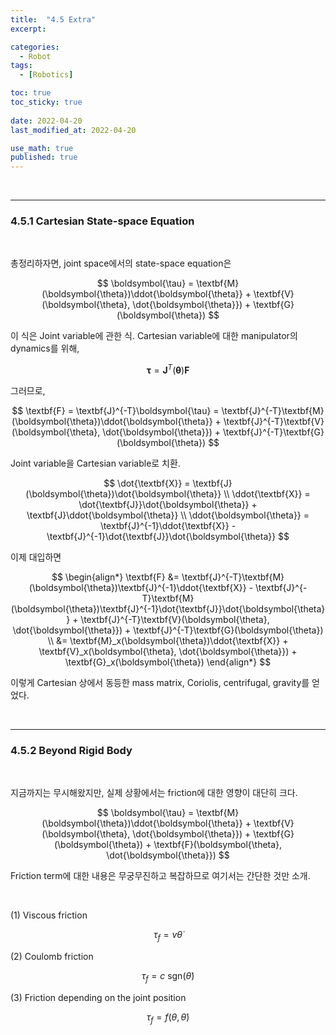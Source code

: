 ```yaml
---
title:  "4.5 Extra"
excerpt: 

categories:
  - Robot
tags:
  - [Robotics]

toc: true
toc_sticky: true
 
date: 2022-04-20
last_modified_at: 2022-04-20

use_math: true
published: true
---
```


<br>

***

### 4.5.1 Cartesian State-space Equation

<br>

총정리하자면, joint space에서의 state-space equation은

$$
\boldsymbol{\tau} = \textbf{M}(\boldsymbol{\theta})\ddot{\boldsymbol{\theta}} + \textbf{V}(\boldsymbol{\theta}, \dot{\boldsymbol{\theta}}) + \textbf{G}(\boldsymbol{\theta})
$$

이 식은 Joint variable에 관한 식. Cartesian variable에 대한 manipulator의 dynamics를 위해,

$$
\boldsymbol{\tau} = \textbf{J}^T(\boldsymbol{\theta}) \textbf{F}
$$

그러므로,

$$
\textbf{F} = \textbf{J}^{-T}\boldsymbol{\tau} = \textbf{J}^{-T}\textbf{M}(\boldsymbol{\theta})\ddot{\boldsymbol{\theta}} + \textbf{J}^{-T}\textbf{V}(\boldsymbol{\theta}, \dot{\boldsymbol{\theta}}) + \textbf{J}^{-T}\textbf{G}(\boldsymbol{\theta})
$$

Joint variable을 Cartesian variable로 치환.

$$
\dot{\textbf{X}} = \textbf{J}(\boldsymbol{\theta})\dot{\boldsymbol{\theta}} \\
\ddot{\textbf{X}} = \dot{\textbf{J}}\dot{\boldsymbol{\theta}} + \textbf{J}\ddot{\boldsymbol{\theta}} \\
\ddot{\boldsymbol{\theta}} = \textbf{J}^{-1}\ddot{\textbf{X}} - \textbf{J}^{-1}\dot{\textbf{J}}\dot{\boldsymbol{\theta}}
$$

이제 대입하면

$$
\begin{align*}
\textbf{F} &= \textbf{J}^{-T}\textbf{M}(\boldsymbol{\theta})\textbf{J}^{-1}\ddot{\textbf{X}} - \textbf{J}^{-T}\textbf{M}(\boldsymbol{\theta})\textbf{J}^{-1}\dot{\textbf{J}}\dot{\boldsymbol{\theta}} + \textbf{J}^{-T}\textbf{V}(\boldsymbol{\theta}, \dot{\boldsymbol{\theta}}) + \textbf{J}^{-T}\textbf{G}(\boldsymbol{\theta}) \\
&= \textbf{M}_x(\boldsymbol{\theta})\ddot{\textbf{X}} + \textbf{V}_x(\boldsymbol{\theta}, \dot{\boldsymbol{\theta}}) + \textbf{G}_x(\boldsymbol{\theta}) 
\end{align*}
$$

이렇게 Cartesian 상에서 동등한 mass matrix, Coriolis, centrifugal, gravity를 얻었다.

<br>

***

### 4.5.2 Beyond Rigid Body

<br>

지금까지는 무시해왔지만, 실제 상황에서는 friction에 대한 영향이 대단히 크다.

$$
\boldsymbol{\tau} = \textbf{M}(\boldsymbol{\theta})\ddot{\boldsymbol{\theta}} + \textbf{V}(\boldsymbol{\theta}, \dot{\boldsymbol{\theta}}) + \textbf{G}(\boldsymbol{\theta}) + \textbf{F}(\boldsymbol{\theta}, \dot{\boldsymbol{\theta}})
$$

Friction term에 대한 내용은 무궁무진하고 복잡하므로 여기서는 간단한 것만 소개.

<br>

 (1) Viscous friction

$$
\tau_{f} = v \dot{\theta}
$$

 (2) Coulomb friction

$$
\tau_{f} = c \ \textrm{sgn}(\dot{\theta})
$$

 (3) Friction depending on the joint position

$$
\tau_{f} = f(\theta, \dot{\theta})
$$

